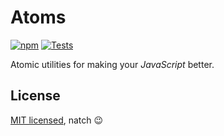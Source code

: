 # Atoms

[![npm](https://badge.fury.io/js/@oscarpalmer%2Fatoms.svg)](https://www.npmjs.com/package/@oscarpalmer/atoms) [![Tests](https://github.com/oscarpalmer/atoms/actions/workflows/test.yml/badge.svg)](https://github.com/oscarpalmer/atoms/actions/workflows/test.yml)

Atomic utilities for making your _JavaScript_ better.

## License

[MIT licensed](LICENSE), natch :wink:
